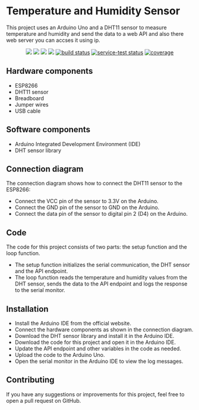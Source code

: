 # Temperature and Humidity Sensor

This project uses an Arduino Uno and a DHT11 sensor to measure temperature and humidity and send the data to a web API and also there web server you can accses it using ip.

<p align="center">
    <a href="https://github.com/badges/shields/graphs/contributors" alt="Contributors">
        <img src="https://img.shields.io/github/contributors/badges/shields" /></a>
    <a href="#backers" alt="Backers on Open Collective">
        <img src="https://img.shields.io/opencollective/backers/shields" /></a>
    <a href="#sponsors" alt="Sponsors on Open Collective">
        <img src="https://img.shields.io/opencollective/sponsors/shields" /></a>
    <a href="https://github.com/badges/shields/pulse" alt="Activity">
        <img src="https://img.shields.io/github/commit-activity/m/badges/shields" /></a>
    <a href="https://circleci.com/gh/badges/shields/tree/master">
        <img src="https://img.shields.io/circleci/project/github/badges/shields/master" alt="build status"></a>
    <a href="https://circleci.com/gh/badges/daily-tests">
        <img src="https://img.shields.io/circleci/project/github/badges/daily-tests?label=service%20tests"
            alt="service-test status"></a>
    <a href="https://coveralls.io/github/badges/shields">
        <img src="https://img.shields.io/coveralls/github/badges/shields"
            alt="coverage"></a>
</p>

## Hardware components
- ESP8266
- DHT11 sensor
- Breadboard
- Jumper wires
- USB cable

## Software components
- Arduino Integrated Development Environment (IDE)
- DHT sensor library

## Connection diagram
The connection diagram shows how to connect the DHT11 sensor to the ESP8266:
- Connect the VCC pin of the sensor to 3.3V on the Arduino.
- Connect the GND pin of the sensor to GND on the Arduino.
- Connect the data pin of the sensor to digital pin 2 (D4) on the Arduino.

## Code
The code for this project consists of two parts: the setup function and the loop function.
- The setup function initializes the serial communication, the DHT sensor and the API endpoint.
- The loop function reads the temperature and humidity values from the DHT sensor, sends the data to the API endpoint and logs the response to the serial monitor.

## Installation
- Install the Arduino IDE from the official website.
- Connect the hardware components as shown in the connection diagram.
- Download the DHT sensor library and install it in the Arduino IDE.
- Download the code for this project and open it in the Arduino IDE.
- Update the API endpoint and other variables in the code as needed.
- Upload the code to the Arduino Uno.
- Open the serial monitor in the Arduino IDE to view the log messages.

## Contributing
If you have any suggestions or improvements for this project, feel free to open a pull request on GitHub.
